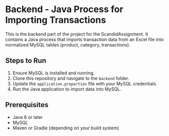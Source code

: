 # Backend - Java Process for Importing Transactions

This is the backend part of the project for the ScandidAssignment. It contains a Java process that imports transaction data from an Excel file into normalized MySQL tables (product, category, transactions). 

## Steps to Run

1. Ensure MySQL is installed and running.
2. Clone this repository and navigate to the `backend` folder.
3. Update the `application.properties` file with your MySQL credentials.
4. Run the Java application to import data into MySQL.

## Prerequisites

- Java 8 or later
- MySQL
- Maven or Gradle (depending on your build system)
